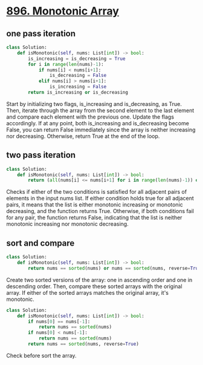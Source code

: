 # [896. Monotonic Array](https://leetcode.com/problems/monotonic-array)

## one pass iteration

```python
class Solution:
    def isMonotonic(self, nums: List[int]) -> bool:
        is_increasing = is_decreasing = True
        for i in range(len(nums)-1):
            if nums[i] < nums[i+1]:
                is_decreasing = False
            elif nums[i] > nums[i+1]:
                is_increasing = False
        return is_increasing or is_decreasing
```

Start by initializing two flags, is_increasing and is_decreasing, as True. Then, iterate through the array from the second element to the last element and compare each element with the previous one. Update the flags accordingly. If at any point, both is_increasing and is_decreasing become False, you can return False immediately since the array is neither increasing nor decreasing. Otherwise, return True at the end of the loop.

## two pass iteration

```python
class Solution:
    def isMonotonic(self, nums: List[int]) -> bool:
        return (all(nums[i] <= nums[i+1] for i in range(len(nums)-1)) or all(nums[i] >= nums[i+1] for i in range(len(nums)-1)))
```

Checks if either of the two conditions is satisfied for all adjacent pairs of elements in the input nums list. If either condition holds true for all adjacent pairs, it means that the list is either monotonic increasing or monotonic decreasing, and the function returns True. Otherwise, if both conditions fail for any pair, the function returns False, indicating that the list is neither monotonic increasing nor monotonic decreasing.

## sort and compare

```python
class Solution:
    def isMonotonic(self, nums: List[int]) -> bool:
        return nums == sorted(nums) or nums == sorted(nums, reverse=True)
```

Create two sorted versions of the array: one in ascending order and one in descending order. Then, compare these sorted arrays with the original array. If either of the sorted arrays matches the original array, it's monotonic.

```python
class Solution:
    def isMonotonic(self, nums: List[int]) -> bool:
        if nums[0] == nums[-1]:
            return nums == sorted(nums)
        if nums[0] < nums[-1]:
            return nums == sorted(nums)
        return nums == sorted(nums, reverse=True)
```

Check before sort the array.
